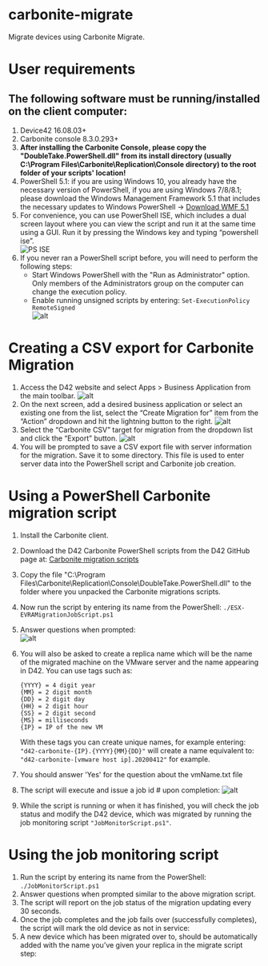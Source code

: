 # carbonite-migrate
Migrate devices using Carbonite Migrate.

# User requirements
## The following software must be running/installed on the client computer:
1. Device42 16.08.03+
2. Carbonite console 8.3.0.293+
3. **After installing the Carbonite Console, please copy the "DoubleTake.PowerShell.dll" from its install directory (usually C:\Program Files\Carbonite\Replication\Console directory) to the root folder of your scripts' location!**
3.	PowerShell 5.1: if you are using Windows 10, you already have the necessary version of PowerShell, if you are using Windows 7/8/8.1; please download the Windows Management Framework 5.1 that includes the necessary updates to Windows PowerShell -> [Download WMF 5.1](https://www.microsoft.com/en-us/download/details.aspx?id=54616)
4.	For convenience, you can use PowerShell ISE, which includes a dual screen layout where you can view the script and run it at the same time using a GUI. Run it by pressing the Windows key and typing “powershell ise”.  
![PS ISE](https://i.imgur.com/uFcC013.png)
5.	If you never ran a PowerShell script before, you will need to perform the following steps:
    - Start Windows PowerShell with the "Run as Administrator" option. Only members of the Administrators group on the computer can change the execution policy.
    - Enable running unsigned scripts by entering: `Set-ExecutionPolicy RemoteSigned`	
![alt](https://i.imgur.com/WqSTevh.png)

# Creating a CSV export for Carbonite Migration
1.	Access the D42 website and select Apps > Business Application from the main toolbar. 
![alt](https://i.imgur.com/3lv9tKf.jpg)
2.	On the next screen, add a desired business application or select an existing one from the list, select the “Create Migration for” item from the “Action” dropdown and hit the lightning button to the right. 
![alt](https://i.imgur.com/Fr4uHmV.jpg)
3.	Select the “Carbonite CSV” target for migration from the dropdown list and click the “Export” button.
 ![alt](https://i.imgur.com/mCa2TeG.jpg)
4.	You will be prompted to save a CSV export file with server information for the migration. Save it to some directory. This file is used to enter server data into the PowerShell script and Carbonite job creation.
# Using a PowerShell Carbonite migration script
1.	Install the Carbonite client.
1.	Download the D42 Carbonite PowerShell scripts from the D42 GitHub page at: [Carbonite migration scripts](https://github.com/device42/carbonite-migrate)
1. Copy the file "C:\Program Files\Carbonite\Replication\Console\DoubleTake.PowerShell.dll" to the folder where you unpacked the Carbonite migrations scripts.
1.	Now run the script by entering its name from the PowerShell: `./ESX-EVRAMigrationJobScript.ps1`
1.	Answer questions when prompted:  
![alt](https://i.imgur.com/fkFYfdU.png)
1.	You will also be asked to create a replica name which will be the name of the migrated machine on the VMware server and the name appearing in D42. You can use tags such as: 

    ```
    {YYYY} = 4 digit year
    {MM} = 2 digit month
    {DD} = 2 digit day
    {HH} = 2 digit hour
    {SS} = 2 digit second
    {MS} = milliseconds
    {IP} = IP of the new VM
    ```
    With these tags you can create unique names, for example entering: `"d42-carbonite-{IP}.{YYYY}{MM}{DD}"` will create a name equivalent to: `"d42-carbonite-[vmware host ip].20200412"` for example.
1.  You should answer 'Yes' for the question about the vmName.txt file
1.	The script will execute and issue a job id # upon completion:
![alt](https://i.imgur.com/5JVARpn.png)
1.	While the script is running or when it has finished, you will check the job status and modify the D42 device, which was migrated by running the job monitoring script `"JobMonitorScript.ps1"`.

# Using the job monitoring script
1.	Run the script by entering its name from the PowerShell: `./JobMonitorScript.ps1`
2.	Answer questions when prompted similar to the above migration script.  
3.	The script will report on the job status of the migration updating every 30 seconds.
4.	Once the job completes and the job fails over (successfully completes), the script will mark the old device as not in service:  
5.	A new device which has been migrated over to, should be automatically added with the name you’ve given your replica in the migrate script step: 